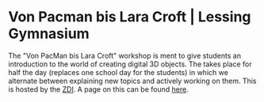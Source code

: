 # Von Pacman bis Lara Croft | Lessing Gymnasium

The "Von PacMan bis Lara Croft" workshop is ment to give students an introduction to the world of creating digital 3D objects. The takes place for half the day (replaces one school day for the students) in which we alternate between explaining new topics and actively working on them. This is hosted by the <a href="https://www.mint-duesseldorf.de/">ZDI</a>. A page on this can be found <a href="https://www.mint-duesseldorf.de/pacman-bis-lara-croft/">here</a>.